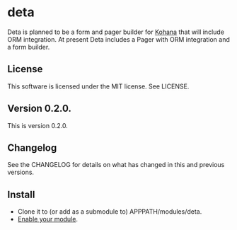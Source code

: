 deta
====
Deta is planned to be a form and pager builder for [Kohana](http://kohanaframework.org/) that will include ORM integration. At present Deta includes a Pager with ORM integration and a form builder.

## License
This software is licensed under the MIT license. See LICENSE.

## Version 0.2.0.
This is version 0.2.0.

## Changelog
See the CHANGELOG for details on what has changed in this and previous versions.

## Install
* Clone it to (or add as a submodule to) APPPATH/modules/deta.
* [Enable your module](http://kohanaframework.org/3.3/guide/kohana/modules#enabling-modules).
